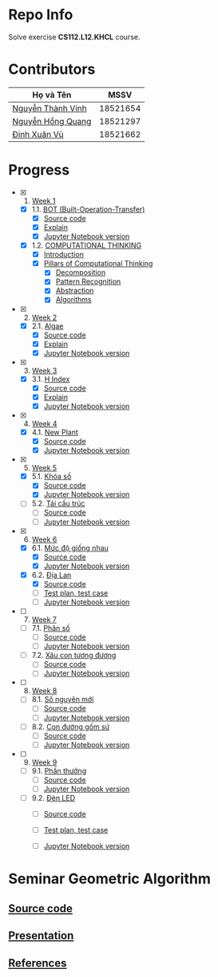 # Repo Info
Solve exercise **CS112.L12.KHCL** course.
# Contributors
| Họ và Tên                                             | MSSV     |
|-------------------------------------------------------|----------|
| [Nguyễn Thành Vinh](https://github.com/VinhDevNguyen) | 18521654 |
| [Nguyễn Hồng Quang](https://github.com/Dokkaebi00)    | 18521297 |
| [Đinh Xuân Vũ](https://github.com/dxv2k)              | 18521662 |
# Progress
* [x] 1. [Week 1](./Week1/)
  * [x] 1.1. [BOT (Built-Operation-Transfer)](./Week1/BOT/BT1.pdf)
    * [x] [Source code](./Week1/BOT/solution.py)
    * [x] [Explain](./Week1/BOT/README.md)
    * [x] [Jupyter Notebook version](./Week1/BOT/solution.ipynb)
  * [x] 1.2. [COMPUTATIONAL THINKING](./Week1/Computational%20Thinking/README.md)
    * [x] [Introduction](./Week1/Computational%20Thinking/README.md#introduction)
    * [x] [Pillars of Computational Thinking](Week1/Computational%20Thinking/README.md#pillars-of-computational-thinking)
      * [x] [Decomposition](Week1/Computational%20Thinking/README.md#decomposition)
      * [x] [Pattern Recognition](Week1/Computational%20Thinking/README.md#pattern-recognition)
      * [x] [Abstraction](Week1/Computational%20Thinking/README.md#abstraction)
      * [x] [Algorithms](Week1/Computational%20Thinking/README.md#algorithms)
* [x] 2. [Week 2](./Week2/)
  * [x] 2.1. [Algae](./Week2/Algae_Solution.ipynb)
    * [x] [Source code](./Week2/Algae_Solution.py)
    * [x] [Explain](./Week2/Algae_Solution.md)
    * [x] [Jupyter Notebook version](https://colab.research.google.com/github/dxv2k/CS112.L12.KHCL/blob/master/Week2/Algae_Solution.ipynb)
* [x] 3. [Week 3](./Week3/)
  * [x] 3.1. [H Index](./Week3/H_Index.md)
    * [x] [Source code](./Week3/H_Index_solution.py)
    * [x] [Explain](./Week3/H_Index_solution.md)
    * [x] [Jupyter Notebook version](./Week3/H_Index_solution.ipynb)
* [x] 4. [Week 4](./Week4/)
  * [x] 4.1. [New Plant](./Week4/New_Plant.md)
    * [x] [Source code](./Week4/new_plant_solution.py)
    * [x] [Jupyter Notebook version](./Week4/New_Plant.ipynb)
* [x] 5. [Week 5](./Week5/)
  * [x] 5.1. [Khóa số](./Week5/)
    * [x] [Source code](./Week5/KhoaSo.py)
    * [x] [Jupyter Notebook version](./Week5/report_week5.ipynb)
  * [ ] 5.2. [Tái cấu trúc]()
    * [ ] [Source code]() 
    * [ ] [Jupyter Notebook version]()
* [x] 6. [Week 6](./Week6/)
  * [x] 6.1. [Mức độ giống nhau](./Week6/)
    * [x] [Source code](./Week6/MucDoGiongNhau.py)
    * [x] [Jupyter Notebook version](./Week6/report.ipynb)
  * [x] 6.2. [Địa Lan](./Week6/)
    * [x] [Source code](./Week6/DiaLan.py)
    * [ ] [Test plan, test case](./Week6/testing_plant_DiaLan.ipynb) 
    * [ ] [Jupyter Notebook version](./Week6/report_DiaLan.ipynb)
* [ ] 7. [Week 7](./Week7/)
  * [ ] 7.1. [Phân số](./Week7/)
    * [ ] [Source code](./Week7/)
    * [ ] [Jupyter Notebook version](./Week7/)
  * [ ] 7.2. [Xâu con tương đương](./Week7/)
    * [ ] [Source code](./Week7/)
    * [ ] [Jupyter Notebook version](./Week7/)
* [ ] 8. [Week 8](./Week8/)
  * [ ] 8.1. [Số nguyên mới](./Week8/)
    * [ ] [Source code](./Week8/)
    * [ ] [Jupyter Notebook version](./Week8/)
  * [ ] 8.2. [Con đường gốm sứ](./Week8/)
    * [ ] [Source code](./Week8/)
    * [ ] [Jupyter Notebook version](./Week8)
* [ ] 9. [Week 9](./Week9/)
  * [ ] 9.1. [Phần thưởng](./Week9/)
    * [ ] [Source code](./Week9/)
    * [ ] [Jupyter Notebook version](./Week9/)
  * [ ] 9.2. [Đèn LED](./Week9/)
    * [ ] [Source code](./Week9/)
    * [ ] [Test plan, test case](./Week9/) 
    * [ ] [Jupyter Notebook version](./Week9/)


# Seminar Geometric Algorithm
## [Source code]()
## [Presentation]()
## [References]()



